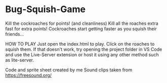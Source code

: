 # Bug-Squish-Game
Kill the cockroaches for points! (and cleanliness)
Kill all the roaches extra fast for extra points!
Cockroaches start getting faster as you squish their friends...

HOW TO PLAY
Just open the index.html to play. Click on the roaches to squish them.
If that doesn't work, try opening the project folder in VS Code and use the Live-Server extension
or host it using any other method such as lite-server.

Code and sprite sheet created by me
Sound clips taken from https://freesound.org/


